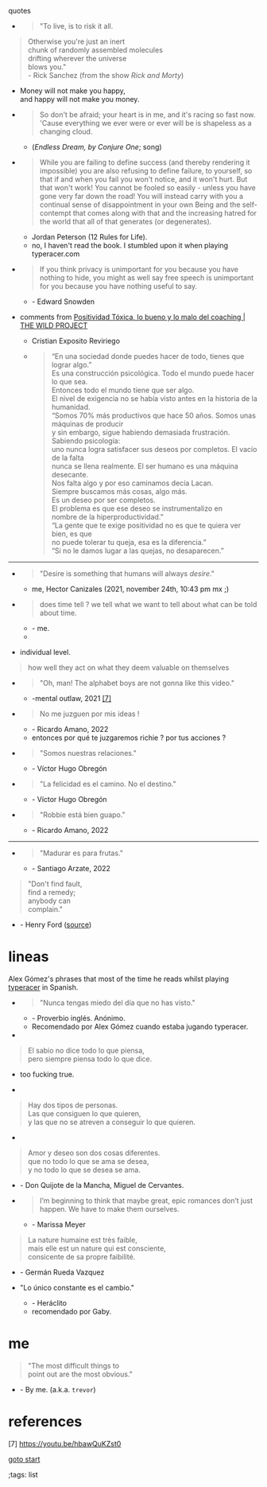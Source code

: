 quotes

- > "To live, is to risk it all.<br>
> Otherwise you're just an inert<br>
> chunk of randomly assembled molecules<br>
> drifting wherever the universe<br>
> blows you."<br>
\- Rick Sanchez (from the show _Rick and Morty_)

- Money will not make you happy,<br>
and happy will not make you money.



- > So don't be afraid; your heart is in me, and it's racing so fast now. 
  > 'Cause everything we ever were or ever will be is shapeless as a changing cloud.

  - (*Endless Dream, by Conjure One*; song)
- > While you are failing to define success (and thereby rendering it 
  > impossible) you are also refusing to define failure, to yourself, so that
  > if and when you fail you won't notice, and it won't hurt. But that won't
  > work! You cannot be fooled so easily - unless you have gone very far down 
  > the road! You will instead carry with you a continual sense of 
  > disappointment in your own Being and the self-contempt that comes along 
  > with that and the increasing hatred for the world that all of that generates
  > (or degenerates).

  -	Jordan Peterson (12 Rules for Life).
  - no, I haven't read the book. I stumbled upon it when playing typeracer.com

- > If you think privacy is unimportant for you because you have nothing to
  > hide, you might as well say free speech is unimportant for you because you
  > have nothing useful to say.

  - \- Edward Snowden

- comments from [Positividad Tóxica, lo bueno y lo malo del coaching | THE WILD PROJECT](https://www.youtube.com/watch?v=P3RxGaw9buM)
	- Cristian Exposito Reviriego
	- >“En una sociedad donde puedes hacer de todo, tienes que lograr algo.”						<br>
	  > Es una construcción psicológica. Todo el mundo puede hacer lo que sea.<br>
	  > Entonces todo el mundo tiene que ser algo.<br>
	  > El nivel de exigencia no se había visto antes en la historia de la humanidad.<br>
	  > “Somos 70% más productivos que hace 50 años. Somos unas máquinas de producir <br>
	  > y sin embargo, sigue habiendo demasiada frustración. Sabiendo psicología:<br>
	  > uno nunca logra satisfacer sus deseos por completos. El vacío de la falta<br>
	  > nunca se llena realmente. El ser humano es una máquina desecante.<br>
	  > Nos falta algo y por eso caminamos decía Lacan. <br>
	  > Siempre buscamos más cosas, algo más.<br>
	  > Es un deseo por ser completos.<br>
	  > El problema es que ese deseo se instrumentalizo en <br>
	  > nombre de la hiperproductividad.”<br>
	  > “La gente que te exige positividad no es que te quiera ver bien, es que <br>
	  > no puede tolerar tu queja, esa es la diferencia.”<br>
	  > “Si no le damos lugar a las quejas, no desaparecen.”<br>

---

- > "Desire is something that humans will always *desire*."

	- me, Hector Canizales (2021, november 24th, 10:43 pm mx ;)

- > does time tell ? we tell what we want to tell about what can be told about time. 

  - \- me.
  - 
-  individual level.
> how well they act on what they deem valuable on themselves


- > "Oh, man! The alphabet boys are not gonna like this video."

  - \-mental outlaw, 2021 [[7]](#references)


- > No me juzguen por mis ideas !

  - \- Ricardo Amano, 2022
  - entonces por qué te juzgaremos richie ? por tus acciones ?

- > "Somos nuestras relaciones."

  - \- Víctor Hugo Obregón

- > "La felicidad es el camino. No el destino."

  - \- Víctor Hugo Obregón
  
- > "Robbie está bien guapo."

  - \- Ricardo Amano, 2022

-----

- > "Madurar es para frutas."

  - \- Santiago Arzate, 2022
  

> "Don't find fault,<br>
> find a remedy;    <br>
> anybody can       <br>
> complain."        <br>
  
  - \- Henry Ford
([source](https://www.instagram.com/p/Cb6qCZ_Llqo/))


# lineas

Alex Gómez's phrases that most of the time he reads
whilst playing [typeracer](https://play.typeracer.com/?universe=lang_es) 
in Spanish.

- > "Nunca tengas miedo del día que no has visto."

	- \- Proverbio inglés. Anónimo.
	- Recomendado por Alex Gómez cuando estaba jugando typeracer.
	
- 	
> El sabio no dice todo lo que piensa,<br>
pero siempre piensa todo lo que dice.

  - too fucking true.

- 	
> Hay dos tipos de personas.<br>
Las que consiguen lo que quieren,<br>
y las que no se atreven a conseguir lo que quieren.

- 	
> Amor y deseo son dos cosas diferentes.<br>
que no todo lo que se ama se desea,<br>
y no todo lo que se desea se ama.

- \- Don Quijote de la Mancha, Miguel de Cervantes.

- > I’m beginning to think that maybe great, 
epic romances don’t just happen. We have to make them ourselves. 
  - \- Marissa Meyer


> La nature humaine est très faible,<br>
mais elle est un nature qui est consciente,<br>
consicente de sa propre faibilité.

- \- Germán Rueda Vazquez 


- "Lo único constante es el cambio."
  - \- Heráclito
  - recomendado por Gaby.

# me 

> "The most difficult things to <br>
> point out are the most obvious."

- \- By me. (a.k.a. `trevor`)

# references
[7] <https://youtu.be/hbawQuKZst0>


[goto start](#)

;tags: list

